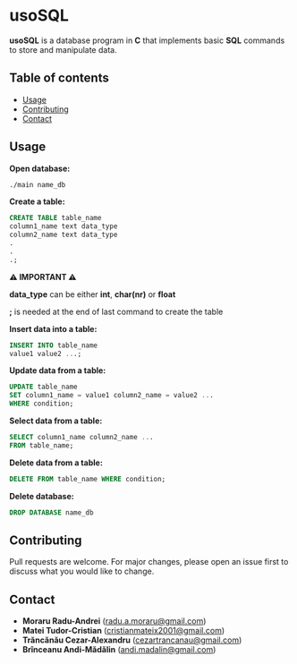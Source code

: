 # usoSQL

**usoSQL** is a database program in **C** that implements basic **SQL** commands to store and manipulate data.

## Table of contents
<!--ts-->
   * [Usage](#usage)
   * [Contributing](#contributing)
   * [Contact](#contact)
<!--te-->

## Usage 
**Open database:**
```bash
./main name_db
```

**Create a table:**
```sql
CREATE TABLE table_name
column1_name text data_type
column2_name text data_type
.
.
.;
```
**⚠️ IMPORTANT ⚠️**

**data_type** can be either **int**, **char(nr)** or **float**

**;** is needed at the end of last command to create the table

**Insert data into a table:**

```sql
INSERT INTO table_name
value1 value2 ...;
```

**Update data from a table:**
```sql
UPDATE table_name
SET column1_name = value1 column2_name = value2 ... 
WHERE condition;
```
**Select data from a table:**
```sql
SELECT column1_name column2_name ...
FROM table_name;
```
**Delete data from a table:**
```sql
DELETE FROM table_name WHERE condition;
```
**Delete database:**
```sql
DROP DATABASE name_db
```

## Contributing
Pull requests are welcome. For major changes, please open an issue first to discuss what you would like to change.


## Contact
* **Moraru Radu-Andrei** (radu.a.moraru@gmail.com)
* **Matei Tudor-Cristian** (cristianmateix2001@gmail.com)
* **Trăncănău Cezar-Alexandru** (cezartrancanau@gmail.com)
* **Brînceanu Andi-Mădălin** (andi.madalin@gmail.com)
